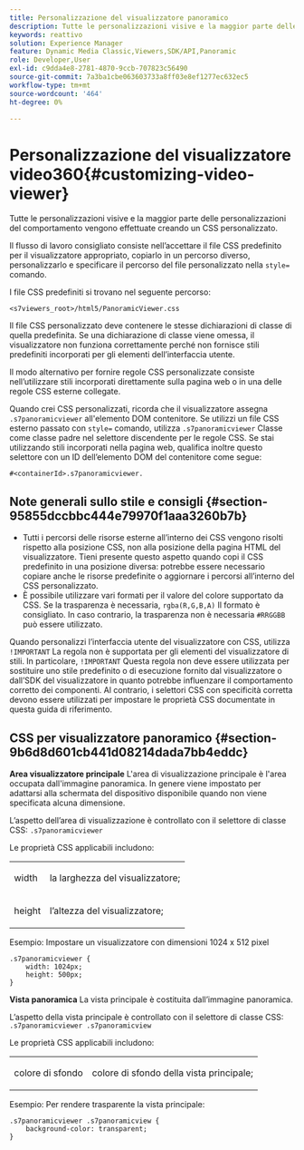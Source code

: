 ```yaml
---
title: Personalizzazione del visualizzatore panoramico
description: Tutte le personalizzazioni visive e la maggior parte delle personalizzazioni del comportamento per il visualizzatore panoramico vengono effettuate creando un CSS personalizzato.
keywords: reattivo
solution: Experience Manager
feature: Dynamic Media Classic,Viewers,SDK/API,Panoramic
role: Developer,User
exl-id: c9dda4e8-2781-4870-9ccb-707823c56490
source-git-commit: 7a3ba1cbe063603733a8ff03e8ef1277ec632ec5
workflow-type: tm+mt
source-wordcount: '464'
ht-degree: 0%

---
```


# Personalizzazione del visualizzatore video360{#customizing-video-viewer}

Tutte le personalizzazioni visive e la maggior parte delle personalizzazioni del comportamento vengono effettuate creando un CSS personalizzato.

Il flusso di lavoro consigliato consiste nell’accettare il file CSS predefinito per il visualizzatore appropriato, copiarlo in un percorso diverso, personalizzarlo e specificare il percorso del file personalizzato nella `style=` comando.

I file CSS predefiniti si trovano nel seguente percorso:

`<s7viewers_root>/html5/PanoramicViewer.css`

Il file CSS personalizzato deve contenere le stesse dichiarazioni di classe di quella predefinita. Se una dichiarazione di classe viene omessa, il visualizzatore non funziona correttamente perché non fornisce stili predefiniti incorporati per gli elementi dell’interfaccia utente.

Il modo alternativo per fornire regole CSS personalizzate consiste nell’utilizzare stili incorporati direttamente sulla pagina web o in una delle regole CSS esterne collegate.

Quando crei CSS personalizzati, ricorda che il visualizzatore assegna `.s7panoramicviewer` all&#39;elemento DOM contenitore. Se utilizzi un file CSS esterno passato con `style=` comando, utilizza `.s7panoramicviewer` Classe come classe padre nel selettore discendente per le regole CSS. Se stai utilizzando stili incorporati nella pagina web, qualifica inoltre questo selettore con un ID dell’elemento DOM del contenitore come segue:

`#<containerId>.s7panoramicviewer.`


## Note generali sullo stile e consigli {#section-95855dccbbc444e79970f1aaa3260b7b}

* Tutti i percorsi delle risorse esterne all’interno dei CSS vengono risolti rispetto alla posizione CSS, non alla posizione della pagina HTML del visualizzatore. Tieni presente questo aspetto quando copi il CSS predefinito in una posizione diversa: potrebbe essere necessario copiare anche le risorse predefinite o aggiornare i percorsi all’interno del CSS personalizzato.
* È possibile utilizzare vari formati per il valore del colore supportato da CSS. Se la trasparenza è necessaria, `rgba(R,G,B,A)` Il formato è consigliato. In caso contrario, la trasparenza non è necessaria `#RRGGBB` può essere utilizzato.

Quando personalizzi l’interfaccia utente del visualizzatore con CSS, utilizza `!IMPORTANT` La regola non è supportata per gli elementi del visualizzatore di stili. In particolare, `!IMPORTANT` Questa regola non deve essere utilizzata per sostituire uno stile predefinito o di esecuzione fornito dal visualizzatore o dall’SDK del visualizzatore in quanto potrebbe influenzare il comportamento corretto dei componenti. Al contrario, i selettori CSS con specificità corretta devono essere utilizzati per impostare le proprietà CSS documentate in questa guida di riferimento.

## CSS per visualizzatore panoramico {#section-9b6d8d601cb441d08214dada7bb4eddc}

**Area visualizzatore principale**
L&#39;area di visualizzazione principale è l&#39;area occupata dall&#39;immagine panoramica.  In genere viene impostato per adattarsi alla schermata del dispositivo disponibile quando non viene specificata alcuna dimensione.

L’aspetto dell’area di visualizzazione è controllato con il selettore di classe CSS:
`.s7panoramicviewer`

Le proprietà CSS applicabili includono:

<table id="table_panA68A403DB93A6D597461A573"> 
 <tbody> 
  <tr> 
   <td colname="col1"> <p> <span class="codeph"> width </span> </p> </td> 
   <td colname="col2"> <p> <span class="codeph"> la larghezza del visualizzatore; </span> </p> </td> 
  </tr> 
  <tr> 
   <td colname="col1"> <p> <span class="codeph"> height </span> </p> </td> 
   <td colname="col2"> <p> <span class="codeph"> l’altezza del visualizzatore; </span> </p> </td> 
  </tr> 
 </tbody> 
</table>

Esempio: Impostare un visualizzatore con dimensioni 1024 x 512 pixel

```
.s7panoramicviewer {
	width: 1024px;
	height: 500px;	
}
```

**Vista panoramica**
La vista principale è costituita dall’immagine panoramica.

L’aspetto della vista principale è controllato con il selettore di classe CSS:
`.s7panoramicviewer .s7panoramicview`

Le proprietà CSS applicabili includono:
<table id="table_pann68A403DB93A6D597461A573"> 
 <tbody> 
  <tr> 
   <td colname="col1"> <p> <span class="codeph"> colore di sfondo </span> </p> </td> 
   <td colname="col2"> <p> <span class="codeph"> colore di sfondo della vista principale; </span> </p> </td> 
  </tr> 
 </tbody> 
</table>

Esempio: Per rendere trasparente la vista principale:

```
.s7panoramicviewer .s7panoramicview {
	background-color: transparent;
}
```
